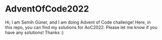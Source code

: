# AdventOfCode2022
Hi, I am Semih Güner, and I am doing Advent of Code challenge!
Here, in this repo, you can find my solutions for AoC2022. Please let me know if you have any solutions! Thanks :)
